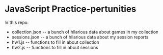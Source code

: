 # JavaScript Practice-pertunities

In this repo:
- collection.json -- a bunch of hilarious data about games in my collection
- sessions.json -- a bunch of hilarious data about my session reports
- hw1.js -- functions to fill in about collection
- hw2.js -- functions to fill in about sessions
